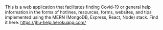 This is a web application that facilitates finding Covid-19 or general help information in the forms of hotlines, resources, forms, websites, and tips implemented using the MERN (MongoDB, Express, React, Node) stack. Find it here: https://jhu-help.herokuapp.com/
